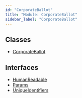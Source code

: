 ```yaml
---
id: "CorporateBallot"
title: "Module: CorporateBallot"
sidebar_label: "CorporateBallot"
---
```


## Classes

- [CorporateBallot](../../../../classes/API/Entities/CorporateBallot/CorporateBallot.md)

## Interfaces

- [HumanReadable](../../../../interfaces/API/Entities/CorporateBallot/HumanReadable/HumanReadable.md)
- [Params](../../../../interfaces/API/Entities/CorporateBallot/Params/Params.md)
- [UniqueIdentifiers](../../../../interfaces/API/Entities/CorporateBallot/UniqueIdentifiers/UniqueIdentifiers.md)
